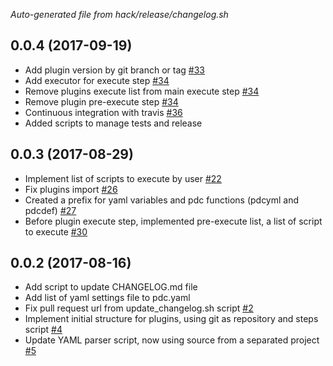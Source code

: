 *Auto-generated file from hack/release/changelog.sh*
## 0.0.4 (2017-09-19)

- Add plugin version by git branch or tag [#33](https://github.com/personal-distro-configurator/personal-distro-configurator/pull/33)
- Add executor for execute step [#34](https://github.com/personal-distro-configurator/personal-distro-configurator/pull/34)
- Remove plugins execute list from main execute step [#34](https://github.com/personal-distro-configurator/personal-distro-configurator/pull/34)
- Remove plugin pre-execute step [#34](https://github.com/personal-distro-configurator/personal-distro-configurator/pull/34)
- Continuous integration with travis [#36](https://github.com/personal-distro-configurator/personal-distro-configurator/pull/36)
- Added scripts to manage tests and release 

## 0.0.3 (2017-08-29)

- Implement list of scripts to execute by user [#22](https://github.com/personal-distro-configurator/personal-distro-configurator/pull/22)
- Fix plugins import [#26](https://github.com/personal-distro-configurator/personal-distro-configurator/pull/26)
- Created a prefix for yaml variables and pdc functions (pdcyml and pdcdef) [#27](https://github.com/personal-distro-configurator/personal-distro-configurator/pull/27)
- Before plugin execute step, implemented pre-execute list, a list of script to execute [#30](https://github.com/personal-distro-configurator/personal-distro-configurator/pull/30)

## 0.0.2 (2017-08-16)

- Add script to update CHANGELOG.md file 
- Add list of yaml settings file to pdc.yaml 
- Fix pull request url from update_changelog.sh script [#2](https://github.com/personal-distro-configurator/personal-distro-configurator/pull/2)
- Implement initial structure for plugins, using git as repository and steps script [#4](https://github.com/personal-distro-configurator/personal-distro-configurator/pull/4)
- Update YAML parser script, now using source from a separated project [#5](https://github.com/personal-distro-configurator/personal-distro-configurator/pull/5)
